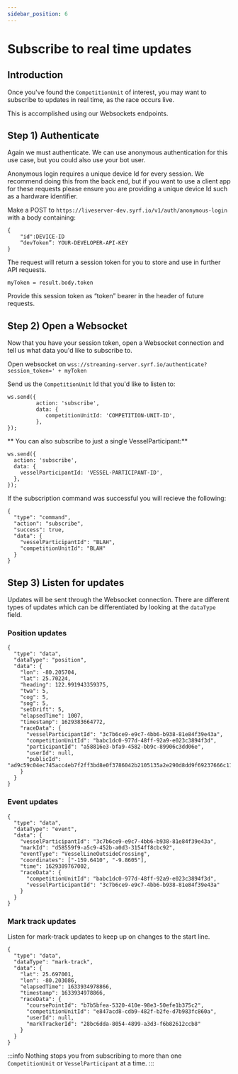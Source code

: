 ```yaml
---
sidebar_position: 6
---
```


# Subscribe to real time updates

<script async defer data-website-id="d9c6bc6c-4456-4d65-ac9a-cd8a579d76e4" src="https://analytics.syrf.io/umami.js"></script>


## Introduction

Once you've found the `CompetitionUnit` of interest, you may want to subscribe to updates in real time, as the race
occurs live. 

This is accomplished using our Websockets endpoints. 

## Step 1) Authenticate
Again we must authenticate. We can use anonymous authentication for this use case, but you could also use your bot user.

Anonymous login requires a unique device Id for every session. We recommend doing this from the back end, but if you want to use a client app for
these requests please ensure you are providing a unique device Id such as a hardware identifier. 

Make a POST to `https://liveserver-dev.syrf.io/v1/auth/anonymous-login` with a body containing:
```
{ 
    "id":DEVICE-ID
    “devToken”: YOUR-DEVELOPER-API-KEY
}
```

The request will return a session token for you to store and use in further API requests.
```
myToken = result.body.token
```

Provide this session token as “token” bearer in the header of future requests.

## Step 2) Open a Websocket
Now that you have your session token, open a Websocket connection and tell us what data you'd like to subscribe to.

Open websocket on `wss://streaming-server.syrf.io/authenticate?session_token=' + myToken`

Send us the `CompetitionUnit` Id that you'd like to listen to:

```
ws.send({
 		 action: 'subscribe',
 		 data: {
   			competitionUnitId: 'COMPETITION-UNIT-ID',
 		 },
});
```

** You can also subscribe to just a single VesselParticipant:**

```
ws.send({
  action: 'subscribe',
  data: {
    vesselParticipantId: 'VESSEL-PARTICIPANT-ID',
  },
});
```

If the subscription command was successful you will recieve the following:

```
{
  "type": "command",
  "action": "subscribe",
  "success": true,
  "data": {
    "vesselParticipantId": "BLAH",
    "competitionUnitId": "BLAH"
  }
}
```


## Step 3) Listen for updates
Updates will be sent through the Websocket connection.
There are different types of updates which can be differentiated by looking at the `dataType` field.

### Position updates

```
{
  "type": "data",
  "dataType": "position",
  "data": {
    "lon": -80.205704,
    "lat": 25.70224,
    "heading": 122.991943359375,
    "twa": 5,
    "cog": 5,
    "sog": 5,
    "setDrift": 5,
    "elapsedTime": 1007,
    "timestamp": 1629383664772,
    "raceData": {
      "vesselParticipantId": "3c7b6ce9-e9c7-4bb6-b938-81e84f39e43a",
      "competitionUnitId": "babc1dc0-977d-48ff-92a9-e023c3894f3d",
      "participantId": "a58816e3-bfa9-4582-bb9c-89906c3dd06e",
      "userId": null,
      "publicId": "ad9c59c04ec745acc4eb7f2ff3bd8e0f3786042b2105135a2e290d8dd9f69237666c11f9902be668aa87a4107e5c16f9"
    }
  }
}
```

### Event updates

```
{
  "type": "data",
  "dataType": "event",
  "data": {
    "vesselParticipantId": "3c7b6ce9-e9c7-4bb6-b938-81e84f39e43a",
    "markId": "d58559f9-a5c9-452b-a0d3-3154ff8cbc92",
    "eventType": "VesselLineOutsideCrossing",
    "coordinates": ["-159.6410", "-9.8605"],
    "time": 1629389767002,
    "raceData": {
      "competitionUnitId": "babc1dc0-977d-48ff-92a9-e023c3894f3d",
      "vesselParticipantId": "3c7b6ce9-e9c7-4bb6-b938-81e84f39e43a"
    }
  }
}
```

### Mark track updates
Listen for mark-track updates to keep up on changes to the start line.

```
{
  "type": "data",
  "dataType": "mark-track",
  "data": {
    "lat": 25.697001,
    "lon": -80.203086,
    "elapsedTime": 1633934978866,
    "timestamp": 1633934978866,
    "raceData": {
      "coursePointId": "b7b5bfea-5320-410e-98e3-50efe1b375c2",
      "competitionUnitId": "e847acd8-cdb9-482f-b2fe-d7b983fc860a",
      "userId": null,
      "markTrackerId": "28bc6dda-8054-4899-a3d3-f6b82612ccb8"
    }
  }
}
```


:::info
Nothing stops you from subscribing to more than one `CompetitionUnit` or `VesselParticipant` at a time.
:::